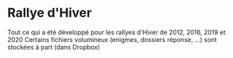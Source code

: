 # Rallye d'Hiver

Tout ce qui a été développé pour les rallyes d'Hiver de 2012, 2016, 2019 et 2020
Certains fichiers volumineux (enigmes, dossiers réponse, ...) sont stockées à part (dans Dropbox)
